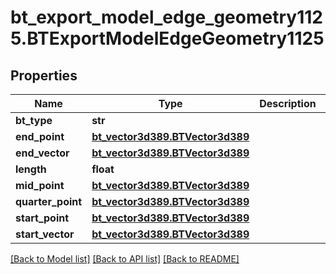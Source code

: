 # bt_export_model_edge_geometry1125.BTExportModelEdgeGeometry1125

## Properties
Name | Type | Description | Notes
------------ | ------------- | ------------- | -------------
**bt_type** | **str** |  | [optional] 
**end_point** | [**bt_vector3d389.BTVector3d389**](BTVector3d389.md) |  | [optional] 
**end_vector** | [**bt_vector3d389.BTVector3d389**](BTVector3d389.md) |  | [optional] 
**length** | **float** |  | [optional] 
**mid_point** | [**bt_vector3d389.BTVector3d389**](BTVector3d389.md) |  | [optional] 
**quarter_point** | [**bt_vector3d389.BTVector3d389**](BTVector3d389.md) |  | [optional] 
**start_point** | [**bt_vector3d389.BTVector3d389**](BTVector3d389.md) |  | [optional] 
**start_vector** | [**bt_vector3d389.BTVector3d389**](BTVector3d389.md) |  | [optional] 

[[Back to Model list]](../README.md#documentation-for-models) [[Back to API list]](../README.md#documentation-for-api-endpoints) [[Back to README]](../README.md)


